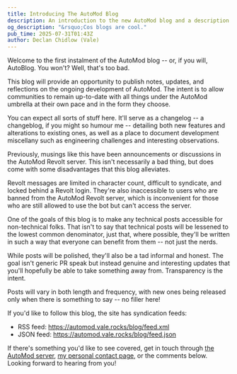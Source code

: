 ```yaml
---
title: Introducing The AutoMod Blog
description: An introduction to the new AutoMod blog and a description of its purpose as a central source for updates, changes, product launches, and assorted AutoMod-related musings.
og_description: "&rsquo;Cos blogs are cool."
pub_time: 2025-07-31T01:43Z
author: Declan Chidlow (Vale)
---
```


Welcome to the first instalment of the AutoMod blog -- or, if you will, AutoBlog. You won't? Well, that's too bad.

This blog will provide an opportunity to publish notes, updates, and reflections on the ongoing development of AutoMod. The intent is to allow communities to remain up-to-date with all things under the AutoMod umbrella at their own pace and in the form they choose.

You can expect all sorts of stuff here. It'll serve as a changelog -- a changeblog, if you might so humour me -- detailing both new features and alterations to existing ones, as well as a place to document development miscellany such as engineering challenges and interesting observations.

Previously, musings like this have been announcements or discussions in the AutoMod Revolt server. This isn't necessarily a bad thing, but does come with some disadvantages that this blog alleviates.

Revolt messages are limited in character count, difficult to syndicate, and locked behind a Revolt login. They're also inaccessible to users who are banned from the AutoMod Revolt server, which is inconvenient for those who are still allowed to use the bot but can't access the server.

One of the goals of this blog is to make any technical posts accessible for non-technical folks. That isn't to say that technical posts will be lessened to the lowest common denominator, just that, where possible, they'll be written in such a way that everyone can benefit from them -- not just the nerds.

While posts will be polished, they'll also be a tad informal and honest. The goal isn't generic PR speak but instead genuine and interesting updates that you'll hopefully be able to take something away from. Transparency is the intent.

Posts will vary in both length and frequency, with new ones being released only when there is something to say -- no filler here!

If you'd like to follow this blog, the site has syndication feeds:

- RSS feed: <https://automod.vale.rocks/blog/feed.xml>
- JSON feed: <https://automod.vale.rocks/blog/feed.json>

If there's something you'd like to see covered, get in touch through [the AutoMod server](https://stt.gg/automod), [my personal contact page](https://vale.rocks/contact), or the comments below. Looking forward to hearing from you!
